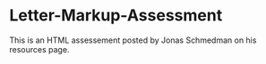 # Letter-Markup-Assessment
This is an HTML assessement posted by Jonas Schmedman on his resources page.
